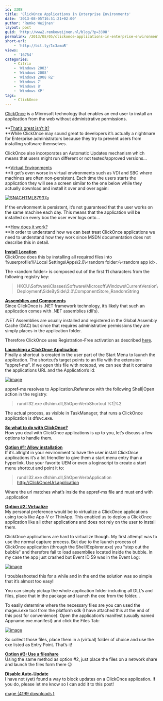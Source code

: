 ```yaml
---
id: 3308
title: 'ClickOnce Applications in Enterprise Environments'
date: '2013-08-05T16:51:21+02:00'
author: 'Remko Weijnen'
layout: post
guid: 'http://www2.remkoweijnen.nl/blog/?p=3308'
permalink: /2013/08/05/clickonce-applications-in-enterprise-environments/
short-url:
    - 'http://bit.ly/1c3amaR'
views:
    - '16754'
categories:
    - Citrix
    - 'Windows 2003'
    - 'Windows 2008'
    - 'Windows 2008 R2'
    - 'Windows 7'
    - 'Windows 8'
    - 'Windows XP'
tags:
    - ClickOnce
---
```


[ClickOnce](http://msdn.microsoft.com/en-us/library/t71a733d.aspx) is a Microsoft technology that enables an end user to install an application from the web without administrative permissions.

**<u>That’s great isn’t it?   
</u>**While ClickOnce may sound great to developers it’s actually a nightmare for Enterprise administrators because they try to prevent users from installing software themselves.

ClickOnce also incorporates an Automatic Updates mechanism which means that users might run different or not tested/approved versions…

**<u>Virtual Environments   
</u>**It get’s even worse in virtual environments such as VDI and SBC where machines are often non-persistent. Each time the users starts the application they will see a screen similar to the one below while they actually download and install it over and over again:

[![SNAGHTML87937a](http://192.168.40.25:8081/wp-content/uploads/2013/08/SNAGHTML87937a_thumb.png "SNAGHTML87937a")](http://192.168.40.25:8081/wp-content/uploads/2013/08/SNAGHTML87937a.png)

If the environment is persistent, it’s not guaranteed that the user works on the same machine each day. This means that the application will be installed on every box the user ever logs onto…

**<u>How does it work?   
</u>**In order to understand how we can best treat ClickOnce applications we need to understand how they work since MSDN documentation does not describe this in detail.

**<u>Install Location</u>**   
ClickOnce does this by installing all required files into   
%userprofile%\\Local Settings\\Apps\\2.0\\&lt;random folder&gt;\\&lt;random app id&gt;.

The &lt;random folder&gt; is composed out of the first 11 characters from the following registry key:

> HKCU\\Software\\Classes\\Software\\Microsoft\\Windows\\CurrentVersion\\Deployment\\SideBySide\\2.0\\ComponentStore\_RandomString

**<u>Assemblies and Components</u>**   
Since ClickOnce is .NET framework technology, it’s likely that such an application comes with .NET assemblies (dll’s).

.NET Assemblies are usually installed and registered in the Global Assembly Cache (GAC) but since that requires administrative permissions they are simply places in the application folder.

Therefore ClickOnce uses Registration-Free activation as described [here](http://msdn.microsoft.com/en-us/library/ms973915.aspx).

**<u>Launching a ClickOnce Application</u>**   
Finally a shortcut is created in the user part of the Start Menu to launch the application. The shortcut’s target points to an file with the extension "appref-ms". If we open this file with notepad, we can see that it contains the applications URL and the Application’s id:

[![image](http://192.168.40.25:8081/wp-content/uploads/2013/08/image_thumb.png "image")](http://192.168.40.25:8081/wp-content/uploads/2013/08/image.png)

appref-ms resolves to Application.Reference with the following Shell|Open action in the registry:

> rundll32.exe dfshim.dll,ShOpenVerbShortcut %1|%2

The actual process, as visible in TaskManager, that runs a ClickOnce application is dfsvc.exe.

**<u>So what to do with ClickOnce?</u>**   
How you deal with ClickOnce applications is up to you, let’s discuss a few options to handle them.

**<u>Option #1: Allow installation</u>**   
If it’s allright in your environment to have the user install ClickOnce applications it’s a lot friendlier to give them a start menu entry than a hyperlink. Use your favorite UEM or even a loginscript to create a start menu shortcut and point it to:

> rundll32.exe dfshim.dll,ShOpenVerbApplication http://ClickOnceUrl.application

Where the url matches what’s inside the appref-ms file and must end with .application

**<u>Option #2: Virtualize</u>**   
My personal preference would be to virtualize a ClickOnce applications using tools like App-V or ThinApp. This enabled us to deploy a ClickOnce application like all other applications and does not rely on the user to install them.

ClickOnce applications are hard to virtualize though. My first attempt was to use the normal capture process. But due to the launch process of ClickOnce application (through the Shell/Explorer.exe) you "step out the bubble" and therefore fail to load assemblies located inside the bubble. In my case the app just crashed but Event ID 59 was in the Event Log:

[![image](http://192.168.40.25:8081/wp-content/uploads/2013/08/image_thumb1.png "image")](http://192.168.40.25:8081/wp-content/uploads/2013/08/image1.png)

I troubleshooted this for a while and in the end the solution was so simple that it’s almost too easy!

You can simply pickup the whole application folder including all DLL’s and files, place that in the package and launch the exe from the folder…

To easily determine where the necessary files are you can used the mageui.exe tool from the platform sdk (I have attached this at the end of this post for convenience). Open the application’s manifest (usually named Appname.exe.manifest) and click the Files Tab:

[![image](http://192.168.40.25:8081/wp-content/uploads/2013/08/image_thumb2.png "image")](http://192.168.40.25:8081/wp-content/uploads/2013/08/image2.png)

So collect those files, place them in a (virtual) folder of choice and use the exe listed as Entry Point. That’s it!

**<u>Option #3: Use a fileshare</u>**   
Using the same method as option #2, just place the files on a network share and launch the files form there 😉

**<u>Disable Auto-Update</u>**   
I have not (yet) found a way to block updates on a ClickOnce application. If you do, please let me know so I can add it to this post!

 [ mage (4199 downloads ) ](http://192.168.40.25:8081/download/mage/?tmstv=1726048920 "Version platform sdk v6.0a")